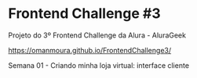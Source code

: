 # Frontend Challenge #3

Projeto do 3º Frontend Challenge da Alura - AluraGeek

https://omanmoura.github.io/FrontendChallenge3/

Semana 01 - Criando minha loja virtual: interface cliente
